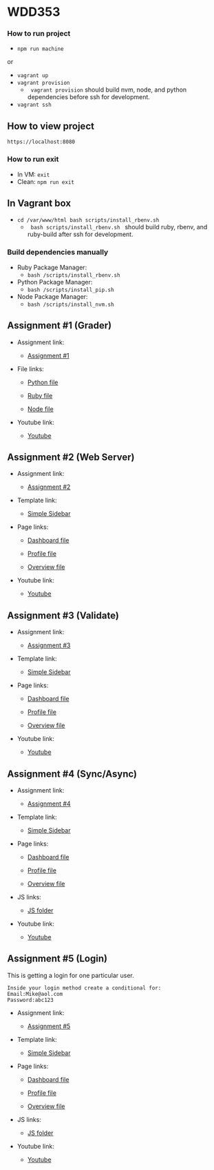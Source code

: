 # WDD353

### How to run project

- `npm run machine`

or

- `vagrant up`
- `vagrant provision`
  - <code> vagrant provision</code> should build nvm, node, and python dependencies before ssh for development.
- `vagrant ssh`

## How to view project

`https://localhost:8080`

### How to run exit

- In VM: `exit`
- Clean: `npm run exit`

## In Vagrant box

- `cd /var/www/html bash scripts/install_rbenv.sh`
  - <code> bash scripts/install_rbenv.sh </code> should build ruby, rbenv, and ruby-build after ssh for development.

### Build dependencies manually

- Ruby Package Manager:
  - `bash /scripts/install_rbenv.sh`
- Python Package Manager:
  - `bash /scripts/install_pip.sh`
- Node Package Manager:
  - `bash /scripts/install_nvm.sh`

## Assignment #1 (Grader)

- Assignment link:

  - [Assignment #1](wdd353-assignment1/)

- File links:

  - [Python file](wdd353-assignment1/example-python/assignment1.py)

  - [Ruby file](wdd353-assignment1/example-ruby/assignment1.rb)

  - [Node file](wdd353-assignment1/example-node/assignment1.js)

- Youtube link:

  - [Youtube](https://youtu.be/XxWceYX_8OY)

## Assignment #2 (Web Server)

- Assignment link:

  - [Assignment #2](wdd353-assignment2/)

- Template link:

  - [Simple Sidebar](https://startbootstrap.com/template/simple-sidebar)

- Page links:

  - [Dashboard file](wdd353-assignment2/dashboard.html)

  - [Profile file](wdd353-assignment2/profile.html)

  - [Overview file](wdd353-assignment2/overview.html)

- Youtube link:

  - [Youtube](https://youtu.be/qSBzYzwldw0)

## Assignment #3 (Validate)

- Assignment link:

  - [Assignment #3](wdd353-assignment3/)

- Template link:

  - [Simple Sidebar](https://startbootstrap.com/template/simple-sidebar)

- Page links:

  - [Dashboard file](wdd353-assignment3/views/dashboard.html)

  - [Profile file](wdd353-assignment3/views/profile.html)

  - [Overview file](wdd353-assignment3/views/overview.html)

- Youtube link:

  - [Youtube](https://youtu.be/GC5zj4qe558)

## Assignment #4 (Sync/Async)

- Assignment link:

  - [Assignment #4](wdd353-assignment4/)

- Template link:

  - [Simple Sidebar](https://startbootstrap.com/template/simple-sidebar)

- Page links:

  - [Dashboard file](wdd353-assignment4/views/dashboard.html)

  - [Profile file](wdd353-assignment4/views/profile.html)

  - [Overview file](wdd353-assignment4/views/overview.html)

- JS links:

  - [JS folder](wdd353-assignment4/public/js)

- Youtube link:

  - [Youtube](https://youtu.be/en9lDL2GhZ0)

## Assignment #5 (Login)

This is getting a login for one particular user.

```
Inside your login method create a conditional for:
Email:Mike@aol.com
Password:abc123
```

- Assignment link:

  - [Assignment #5](wdd353-assignment5/)

- Template link:

  - [Simple Sidebar](https://startbootstrap.com/template/simple-sidebar)

- Page links:

  - [Dashboard file](wdd353-assignment5/views/dashboard.html)

  - [Profile file](wdd353-assignment5/views/profile.html)

  - [Overview file](wdd353-assignment5/views/overview.html)

- JS links:

  - [JS folder](wdd353-assignment5/public/js)

- Youtube link:

  - [Youtube](https://youtu.be/sJLnk5CrzyA)

